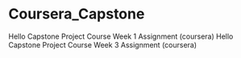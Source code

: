 # Coursera_Capstone
<tr>Hello Capstone Project Course Week 1 Assignment (coursera)
<tr>Hello Capstone Project Course Week 3 Assignment (coursera)
